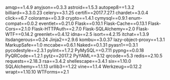 amqp==1.4.9
anyjson==0.3.3
astroid==1.5.3
autopep8==1.3.2
billiard==3.3.0.23
celery==3.1.25
certifi==2017.7.27.1
chardet==3.0.4
click==6.7
colorama==0.3.9
crypto==1.4.1
cymysql==0.9.1
enum-compat==0.0.2
eventlet==0.21.0
Flask==0.10.1
Flask-Cache==0.13.1
Flask-Cors==2.1.0
Flask-HTTPAuth==2.7.0
Flask-SQLAlchemy==2.0
Flask-WTF==0.14.2
greenlet==0.4.12
idna==2.5
isort==4.2.15
itchat==1.3.9
itsdangerous==0.24
Jinja2==2.9.6
kombu==3.0.37
lazy-object-proxy==1.3.1
MarkupSafe==1.0
mccabe==0.6.1
Naked==0.1.31
pyasn1==0.3.1
pycodestyle==2.3.1
pylint==1.7.2
PyMySQL==0.7.11
pypng==0.0.18
PyQRCode==1.2.1
pytz==2017.2
PyYAML==3.12
qrcode==5.3
redis==2.10.5
requests==2.18.3
rsa==3.4.2
shellescape==3.4.1
six==1.10.0
SQLAlchemy==1.1.13
urllib3==1.22
vine==1.1.4
Werkzeug==0.12.2
wrapt==1.10.10
WTForms==2.1
